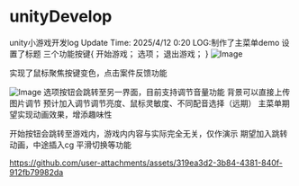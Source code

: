 # unityDevelop
unity小游戏开发log
Update Time: 2025/4/12 0:20
LOG:制作了主菜单demo 设置了标题 三个功能按键{
  开始游戏；
  选项；
  退出游戏；
}
![Image](https://github.com/user-attachments/assets/6ff2dccf-8035-4f7b-9c0b-56fe1687ab8a)

实现了鼠标聚焦按键变色，点击案件反馈功能


![Image](https://github.com/user-attachments/assets/2d3d64d7-c2df-4437-bd9b-c854d356c205)
选项按钮会跳转至另一界面，目前支持调节音量功能
背景可以直接上传图片调节
预计加入调节调节亮度、鼠标灵敏度、不同配音选择（远期）
主菜单期望实现动画效果，增添趣味性

开始按钮会跳转至游戏内，游戏内内容与实际完全无关，仅作演示
期望加入跳转动画，中途插入cg 平滑切换等功能

https://github.com/user-attachments/assets/319ea3d2-3b84-4381-840f-912fb79982da
